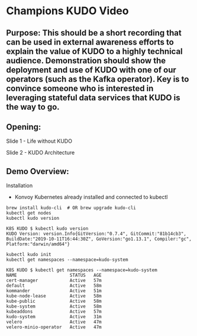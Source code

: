 # Champions KUDO Video

## Purpose: This should be a short recording that can be used in external awareness efforts to explain the value of KUDO to a highly technical audience.  Demonstration should show the deployment and use of KUDO with one of our operators (such as the Kafka operator).   Key is to convince someone who is interested in leveraging stateful data services that KUDO is the way to go.

## Opening:

Slide 1 - Life without KUDO

Slide 2 - KUDO Architecture

## Demo Overview:

Installation
- Konvoy Kubernetes already installed and connected to kubectl
```
brew install kudo-cli  # OR brew upgrade kudo-cli
kubectl get nodes
kubectl kudo version
```
```
K8S KUDO $ kubectl kudo version
KUDO Version: version.Info{GitVersion:"0.7.4", GitCommit:"81b14cb3", BuildDate:"2019-10-11T16:44:30Z", GoVersion:"go1.13.1", Compiler:"gc", Platform:"darwin/amd64"}
```

```
kubectl kudo init
kubectl get namespaces --namespace=kudo-system
```
```
K8S KUDO $ kubectl get namespaces --namespace=kudo-system
NAME                    STATUS   AGE
cert-manager            Active   57m
default                 Active   58m
kommander               Active   51m
kube-node-lease         Active   58m
kube-public             Active   58m
kube-system             Active   58m
kubeaddons              Active   57m
kudo-system             Active   31m
velero                  Active   47m
velero-minio-operator   Active   47m
```

